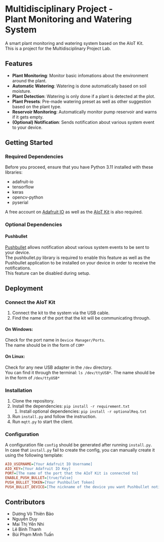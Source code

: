 # Multidisciplinary Project - <br/>Plant Monitoring and Watering System

A smart plant monitoring and watering system based on the AIoT Kit.  
This is a project for the Multidisciplinary Project Lab.  

## Features

- **Plant Monitoring**: Monitor basic infomations about the environment around the plant.
- **Automatic Watering**: Watering is done automatically based on soil moisture.
- **Plant Detection**: Watering is only done if a plant is detected at the plot.
- **Plant Presets**: Pre-made watering preset as well as other suggestion based on the plant type.
- **Reservoir Monitoring**: Automatically monitor pump reservoir and warns if it gets empty.
- **(Optional) Notification**: Sends notification about various system event to your device.

## Getting Started
### Required Dependencies

Before you proceed, ensure that you have Python 3.11 installed with these libraries:

- adafruit-io
- tensorflow
- keras
- opencv-python
- pyserial

A free account on [Adafruit IO](https://io.adafruit.com/) as well as the [AIoT Kit](https://ohstem.vn/product/aiot-kit-hoc-lap-trinh-iot-va-ai/) is also required. 

### Optional Dependencies
#### Pushbullet

[Pushbullet](https://www.pushbullet.com/) allows notification about various system events to be sent to your device.  
The pushbullet.py library is required to enable this feature as well as the Pushbullet application to be installed on your device in order to receive the notifications.  
This feature can be disabled during setup.

## Deployment
### Connect the AIoT Kit

1. Connect the kit to the system via the USB cable.  
2. Find the name of the port that the kit will be communicating through.

#### On Windows:

Check for the port name in `Device Manager/Ports`.  
The name should be in the form of `COM*`

#### On Linux:

Check for any new USB adapter in the `/dev` directory.  
You can find it through the terminal: `ls /dev/ttyUSB*`.
The name should be in the form of `/dev/ttyUSB*`

### Installation

1. Clone the repository.
2. Install the dependencies: `pip install -r requirement.txt`
    1. Install optional dependencies: `pip install -r optionalReq.txt`
3. Run `install.py` and follow the instruction.
4. Run `mqtt.py` to start the client.

### Configuration

A configuration file `config` should be generated after running `install.py`.  
In case that `install.py` fail to create the config, you can manually create it using the following template:
```ini
AIO_USERNAME=[Your Adafruit IO Username]
AIO_KEY=[Your Adafruit IO Key]
PORT=[The name of the port that the AIoT Kit is connected to]
ENABLE_PUSH_BULLET=[true/false]
PUSH_BULLET_TOKEN=[Your Pushbullet Token]
PUSH_BULLET_DEVICE=[The nickname of the device you want Pushbullet notification to be sent to]
```

## Contributors

- Dương Võ Thiên Bảo
- Nguyễn Duy
- Mai Thị Yến Nhi
- Lê Bỉnh Thanh
- Bùi Phạm Minh Tuấn